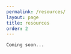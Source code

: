 ```yaml
---
permalink: /resources/
layout: page
title: resources
order: 2
---
```


```
Coming soon...
```

<!--
Some of my favorite online resources are listed below.

**Learning how to code in Python**
* If you're totally new to coding, I like [Think Python](https://greenteapress.com/wp/think-python-2e/) by Allen B. Downey
  * See also his [Think Stats](http://greenteapress.com/wp/think-stats-2e/) and [Think Bayes](http://greenteapress.com/wp/think-bayes/) books for statistics
-->

<!--
```
More to come soon...
```
-->
